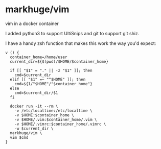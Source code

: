 # markhuge/vim

vim in a docker container

I added python3 to support UltiSnips and git to support git shiz.

I have a handy zsh function that makes this work the way you'd expect:

```
v () {
  container_home=/home/user
  current_dir=${$(pwd)/$HOME/$container_home}

  if [[ "$1" = "." || -z "$1" ]]; then
    cmd=$current_dir
  elif [[ "$1" =~ "^$HOME" ]]; then
    cmd=${1/"$HOME"/"$container_home"}
  else
    cmd=$current_dir/$1
  fi

  docker run -it --rm \
    -v /etc/localtime:/etc/localtime \
    -v $HOME:$container_home \
    -v $HOME/.vim:$container_home/.vim \
    -v $HOME/.vimrc:$container_home/.vimrc \
    -w $current_dir \
  markhuge/vim \
  vim $cmd 
}
```
